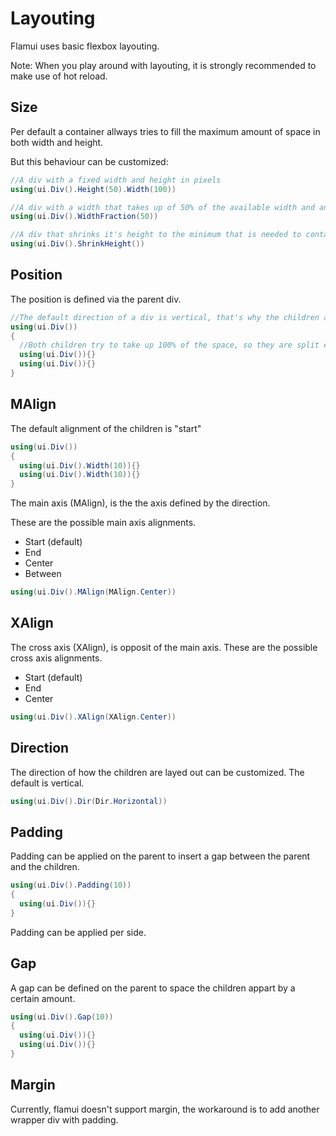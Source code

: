 # Layouting

Flamui uses basic flexbox layouting.

Note: When you play around with layouting, it is strongly recommended to make use of hot reload.

## Size
Per default a container allways tries to fill the maximum amount of space in both width and height.

But this behaviour can be customized:

```csharp
//A div with a fixed width and height in pixels
using(ui.Div().Height(50).Width(100))

//A div with a width that takes up of 50% of the available width and and 100% (default) of the height. 
using(ui.Div().WidthFraction(50))

//A div that shrinks it's height to the minimum that is needed to contain it's children
using(ui.Div().ShrinkHeight())
```

## Position
The position is defined via the parent div.

```csharp
//The default direction of a div is vertical, that's why the children are below one another
using(ui.Div())
{
  //Both children try to take up 100% of the space, so they are split equally (50/50).
  using(ui.Div()){}
  using(ui.Div()){}
}
```

## MAlign
The default alignment of the children is "start"
```csharp
using(ui.Div())
{
  using(ui.Div().Width(10)){}
  using(ui.Div().Width(10)){}
}
```

The main axis (MAlign), is the the axis defined by the direction.

These are the possible main axis alignments.
- Start (default)
- End
- Center
- Between

```csharp
using(ui.Div().MAlign(MAlign.Center))
```
## XAlign
The cross axis (XAlign), is opposit of the main axis.
These are the possible cross axis alignments.
- Start (default)
- End
- Center

```csharp
using(ui.Div().XAlign(XAlign.Center))
```

## Direction
The direction of how the children are layed out can be customized. The default is vertical.
```csharp
using(ui.Div().Dir(Dir.Horizontal))
```

## Padding
Padding can be applied on the parent to insert a gap between the parent and the children.

```csharp
using(ui.Div().Padding(10))
{
  using(ui.Div()){}
}
```

Padding can be applied per side.

## Gap

A gap can be defined on the parent to space the children appart by a certain amount.
```csharp
using(ui.Div().Gap(10))
{
  using(ui.Div()){}
  using(ui.Div()){}
}
```

## Margin
Currently, flamui doesn't support margin, the workaround is to add another wrapper div with padding.

